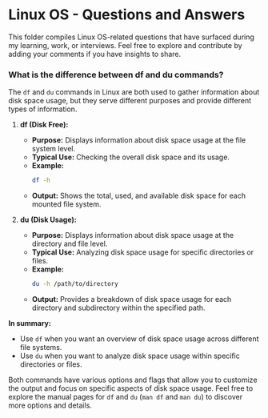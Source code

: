 # Linux OS - Questions and Answers

This folder compiles Linux OS-related questions that have surfaced during my learning, work, or interviews. Feel free to explore and contribute by adding your comments if you have insights to share.

### What is the difference between df and du commands?

The `df` and `du` commands in Linux are both used to gather information about disk space usage, but they serve different purposes and provide different types of information.

1. **df (Disk Free):**
   - **Purpose:** Displays information about disk space usage at the file system level.
   - **Typical Use:** Checking the overall disk space and its usage.
   - **Example:**
     ```bash
     df -h
     ```
   - **Output:** Shows the total, used, and available disk space for each mounted file system.

2. **du (Disk Usage):**
   - **Purpose:** Displays information about disk space usage at the directory and file level.
   - **Typical Use:** Analyzing disk space usage for specific directories or files.
   - **Example:**
     ```bash
     du -h /path/to/directory
     ```
   - **Output:** Provides a breakdown of disk space usage for each directory and subdirectory within the specified path.

**In summary:**
- Use `df` when you want an overview of disk space usage across different file systems.
- Use `du` when you want to analyze disk space usage within specific directories or files.

Both commands have various options and flags that allow you to customize the output and focus on specific aspects of disk space usage. Feel free to explore the manual pages for `df` and `du` (`man df` and `man du`) to discover more options and details.

